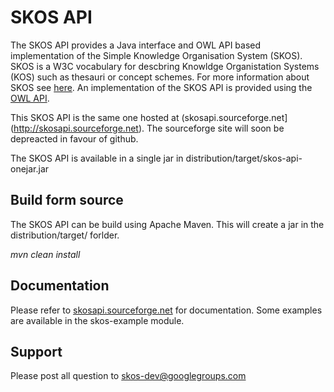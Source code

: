 SKOS API
========

The SKOS API provides a Java interface and OWL API based implementation of the Simple Knowledge Organisation System (SKOS). SKOS is a W3C vocabulary for descbring Knowldge Organistation Systems (KOS) such as thesauri or concept schemes. For more information about SKOS see [here](http://www.w3.org/2004/02/skos/). An implementation of the SKOS API is provided using the [OWL API](http://owlapi.sourceforge.net).

This SKOS API is the same one hosted at (skosapi.sourceforge.net](http://skosapi.sourceforge.net). The sourceforge site will soon be depreacted in favour of github. 

The SKOS API is available in a single jar in distribution/target/skos-api-onejar.jar

Build form source
------------

The SKOS API can be build using Apache Maven. This will create a jar in the distribution/target/ forlder. 

_mvn clean install_

Documentation
-------------

Please refer to [skosapi.sourceforge.net](http://skosapi.sourceforge.net) for documentation. Some examples are available in the skos-example module. 

Support
-------

Please post all question to skos-dev@googlegroups.com


